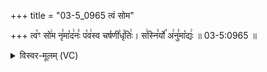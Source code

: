 +++
title = "03-5_0965 त्वं सोम"

+++
त्व꣡ꣳ सो꣢म नृ꣣मा꣡द꣢नः꣣ प꣡व꣢स्व चर्षणी꣣धृ꣡तिः꣢। स꣢स्नि꣣र्यो꣡ अ꣢नु꣣मा꣡द्यः꣢ ॥ 03-5:0965 ॥

<details><summary>विस्वर-मूलम् (VC)</summary>

त्वꣳ सोम नृमादनः पवस्व चर्षणीधृतिः । सस्निर्यो अनुमाद्यः ॥९६५॥
</details>